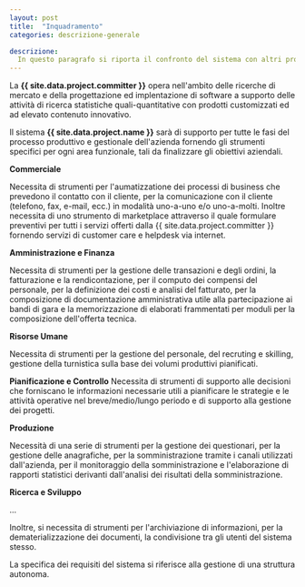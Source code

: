 ```yaml
---
layout: post
title:  "Inquadramento"
categories: descrizione-generale

descrizione:
  In questo paragrafo si riporta il confronto del sistema con altri prodotti simili. Se il prodotto è indipendente e self-contained deve essere esplicitamente dichiarato. Altrimenti, è necessario specificare le relazioni che intercorrono tra il prodotto definito dal SRS ed altri prodotti.
---
```


La **{{ site.data.project.committer }}** opera nell'ambito delle ricerche di mercato e della progettazione ed implentazione di software a supporto delle attività di ricerca statistiche quali-quantitative con prodotti customizzati ed ad elevato contenuto innovativo.

Il sistema __{{ site.data.project.name }}__ sarà di supporto per tutte le fasi del processo produttivo e gestionale dell'azienda fornendo gli strumenti specifici per ogni area funzionale, tali da finalizzare gli obiettivi aziendali.


**Commerciale**

Necessita di strumenti per l'aumatizzatione dei processi di business che prevedono il contatto con il cliente, per la comunicazione con il cliente (telefono, fax, e-mail, ecc.) in modalità uno-a-uno e/o uno-a-molti.
Inoltre necessita di uno strumento di marketplace attraverso il quale formulare preventivi per tutti i servizi offerti dalla {{ site.data.project.committer }} fornendo servizi di customer care e helpdesk via internet.


**Amministrazione e Finanza**

Necessita di strumenti per la gestione delle transazioni e degli ordini, la fatturazione e la rendicontazione, per il computo dei compensi del personale, per la definizione dei costi e analisi del fatturato, per la composizione di documentazione amministrativa utile alla partecipazione ai bandi di gara e la memorizzazione di elaborati frammentati per moduli per la composizione dell'offerta tecnica.


**Risorse Umane**

Necessita di strumenti per la gestione del personale, del recruting e skilling, gestione della turnistica sulla base dei volumi produttivi pianificati.

**Pianificazione e Controllo**
Necessita di strumenti di supporto alle decisioni che forniscano le informazioni necessarie utili a pianificare  le strategie e le attività operative nel breve/medio/lungo periodo e di supporto alla gestione dei progetti.


**Produzione**

Necessità di una serie di strumenti per la gestione dei questionari, per la gestione delle anagrafiche, per la somministrazione tramite i canali utilizzati dall'azienda, per il monitoraggio della somministrazione e l'elaborazione di rapporti statistici derivanti dall'analisi dei risultati della somministrazione.

**Ricerca e Sviluppo**

...

Inoltre, si necessita di strumenti per l'archiviazione di informazioni, per la dematerializzazione dei documenti, la condivisione tra gli utenti del sistema stesso.


La specifica dei requisiti del sistema si riferisce alla gestione di una struttura autonoma.

